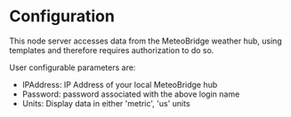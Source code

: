 
# Configuration

This node server accesses data from the MeteoBridge weather hub,
using templates and therefore requires authorization to do so.

User configurable parameters are:

- IPAddress: IP Address of your local MeteoBridge hub
- Password: password associated with the above login name
- Units: Display data in either 'metric', 'us' units